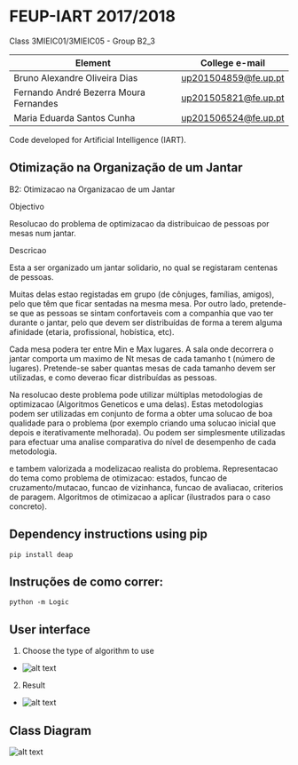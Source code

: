 # FEUP-IART 2017/2018 

Class 3MIEIC01/3MIEIC05 - Group B2_3

Element | College e-mail
--------|----------------
Bruno Alexandre Oliveira Dias |  up201504859@fe.up.pt
Fernando André Bezerra Moura Fernandes | up201505821@fe.up.pt
Maria Eduarda Santos Cunha | up201506524@fe.up.pt

Code developed for Artificial Intelligence (IART).

## Otimização na Organização de um Jantar 
 B2: Otimizacao na Organizacao de um Jantar

 Objectivo

 Resolucao do problema de optimizacao da distribuicao de pessoas por mesas num jantar.

 Descricao

 Esta a ser organizado um jantar solidario, no qual se registaram centenas de pessoas.

 Muitas delas estao registadas em grupo (de cônjuges, famílias, amigos), pelo que têm que ficar sentadas na mesma mesa.
 Por outro lado, pretende-se que as pessoas se sintam confortaveis com a companhia que vao ter durante o jantar,
 pelo que devem ser distribuídas de forma a terem alguma afinidade (etaria, profissional, hobística, etc).

 Cada mesa podera ter entre Min e Max lugares.
 A sala onde decorrera o jantar comporta um maximo de Nt mesas de cada tamanho t (número de lugares).
 Pretende-se saber quantas mesas de cada tamanho devem ser utilizadas, e como deverao ficar distribuídas as pessoas.

 Na resolucao deste problema pode utilizar múltiplas metodologias de optimizacao (Algoritmos Geneticos e uma delas).
 Estas metodologias podem ser utilizadas em conjunto de forma a obter uma solucao de boa qualidade para o problema
 (por exemplo criando uma solucao inicial que depois e iterativamente melhorada).
 Ou podem ser simplesmente utilizadas para efectuar uma analise comparativa do nível de desempenho de cada metodologia.

 e tambem valorizada a modelizacao realista do problema.
 Representacao do tema como problema de otimizacao: estados, funcao de cruzamento/mutacao,
 funcao de vizinhanca, funcao de avaliacao, criterios de paragem.
 Algoritmos de otimizacao a aplicar (ilustrados para o caso concreto).

## Dependency instructions using pip

``pip install deap``
 
## Instruções de como correr:

``python -m Logic ``

## User interface

1. Choose the type of algorithm to use 
 - ![alt text](https://github.com/Marko50/FEUP-IART/blob/master/interface2.png)


2. Result 
 - ![alt text](https://github.com/Marko50/FEUP-IART/blob/master/interface1.png)

## Class Diagram 
![alt text](https://github.com/Marko50/FEUP-IART/blob/master/classes.png)

